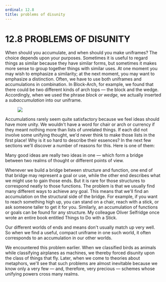 ```yaml
---
ordinal: 12.8
title: problems of disunity
---
```


# 12.8 PROBLEMS OF DISUNITY 

<p>When should you accumulate, and when should you make uniframes? The choice depends upon your purposes. Sometimes it is useful to regard things as similar because they have similar forms, but sometimes it makes more sense to group together things with similar uses. At one moment you may wish to emphasize a similarity; at the next moment, you may want to emphasize a distinction. Often, we have to use both uniframes and accumulations in combination. In Block-Arch, for example, we found that there could be two different kinds of arch tops &mdash; the block and the wedge. Accordingly, when we used the phrase <em>block or wedge,</em> we actually inserted a <em>subaccumulation</em> into our uniframe.</p>
<figure><img src="/images/ch12/12-12.png"/></figure>
<p>Accumulations rarely seem quite satisfactory because we feel ideas should have more unity. We wouldn't have a word for chair or arch or currency if they meant nothing more than lists of unrelated things. If each did not involve some unifying thought, we'd never think to make those lists in the first place! Why is it so hard to describe their essences? In the next few sections we'll discover a number of reasons for this. Here is one of them:</p>
<p>Many good ideas are really two ideas in one &mdash; which form a bridge between two realms of thought or different points of view.</p>
<p>Whenever we build a bridge between structure and function, one end of that bridge may represent a goal or use, while the other end describes what we might use to gain those ends. But it is rare for those structures to correspond neatly to those functions. The problem is that we usually find many different ways to achieve any goal. This means that we'll find an accumulation on the structural side of the bridge. For example, if you want to reach something high up, you can stand on a chair, reach with a stick, or ask someone taller to get it for you. Similarly, an accumulation of functions or goals can be found for any structure. My colleague Oliver Selfridge once wrote an entire book entitled Things to Do with a Stick.</p>
<p>Our different worlds of ends and means don't usually match up very well. So when we find a useful, compact uniframe in one such world, it often corresponds to an accumulation in our other worlds.</p>
<p>We encountered this problem earlier. When we classified birds as animals while classifying airplanes as machines, we thereby forced disunity upon the class of things that fly. Later, when we come to theories about metaphors, we'll see that such problems are almost inevitable because we know only a very few &mdash; and, therefore, very precious &mdash; schemes whose unifying powers cross many realms.</p>